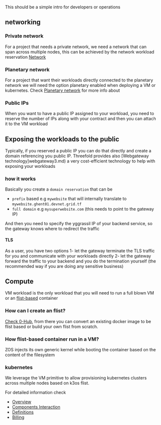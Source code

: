 This should be a simple intro for developers or operations 


## networking

### Private network
For a project that needs a private network, we need a network that can span across multiple nodes, this can be achieved by the network workload reservation [Network](@tfgrid_networking_toc.md)

### Planetary network
For a project that want their workloads directly connected to the planetary network we will need the option planetary enabled when deploying a VM or kubernetes. Check [Planetary network](@grid3_planetary_network.md) for more info about 

### Public IPs
When you want to have a public IP assigned to your workload, you need to reserve the number of IPs along with your contract and then you can attach it to the VM workload

## Exposing the workloads to the public

Typically, if you reserved a public IP you can do that directly and create a domain referencing you public IP. Threefold provides also [Webgateway technology]webgateway3.md) a very cost-efficient technology to help with exposing your workloads

### how it works
Basically you create a `domain reservation` that can be 
- `prefix` based e.g `mywebsite` that will internally translate to `mywebsite.ghent01.devnet.grid.tf` 
- `full domain` e.g `mysuperwebsite.com`  (this needs to point to the gateway IP)

And then you need to specify the yggrassil IP of your backend service, so the gateway knows where to redirect the traffic

#### TLS
As a user, you have two options
1- let the gateway terminate the TLS traffic for you and communicate with your workloads directly 
2- let the gateway forward the traffic to your backend and you do the termination yourself (the recommended way if you are doing any sensitive business)




## Compute

VM workload is the only workload that you will need to run a full blown VM or an [flist-based](@zos_fs.md) container

### How can I create an flist?

[Check 0-Hub](@flist_hub.md), from there you can convert an existing docker image to be flist based or build your own flist from scratch.

### How flist-based container run in a VM?
ZOS injects its own generic kernel while booting the container based on the content of the filesystem

### kubernetes 
We leverage the VM primitive to allow provisioning kubernetes clusters across multiple nodes based on k3os flist.


For detailed information check

- [Overview](@grid3_overview)
- [Components Interaction](@grid3_components)
- [Definitions](@grid3_definitions)
- [Billing](@grid3_billing)